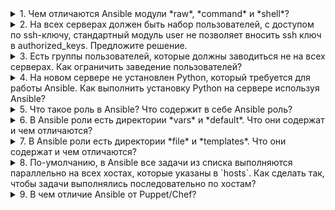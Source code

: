 <details>
<summary>
1. Чем отличаются Ansible модули *raw*, *command* и *shell*?
</summary>
Модуль *raw* отличается от *command* и *shell* тем, что не выполняет дополнительную обработку выполнения команды. Эти дополнительные обработки присутствуют в почти любом модуле Ansible. Модуль *raw* передает команду, как есть, в "сыром" (raw) виде без проверок.
Модули *command* и *shell* отличаются тем, что в модуле *command* команда выполняется без прохождения через командную оболочку `/bin/sh`. Поэтому переменные определенные в оболочке и перенаправления - конвееры работать не будут. Модуль *shell* выполняет команды через оболочку по умолчанию `/bin/sh`. Поэтому там будут доступны переменные оболочки и перенаправления.
</details>
<details>
<summary>
2. На всех серверах должен быть набор пользователей, с доступом по ssh-ключу, стандартный модуль user не позволяет вносить ssh ключ в authorized_keys. Предложите решение.
</summary>
1. Использовать модуль `authorized_key` для добавления ключей.
2. Использовать модуль `shell`, чтобы вручную с использованием команды `cat {{ PUBLIC_SSH_KEY }} >> /home/{{ USER }}/.ssh/authorized_keys` добавить ключ. В данном случае шаблоны Jinja2 PUBLIC_SSH_KEY и USER должны быть заданы.
</details>
<details>
<summary>
3. Есть группы пользователей, которые должны заводиться не на всех серверах. Как ограничить заведение пользователей?
</summary>
Сгруппировать сервера, на которых должны заводиться группы пользователей, в инвентори или написать в плейбуке условие, которому передаётся список серверов, на которых необходимо выполнить задачу.
</details>
<details>
<summary>
4. На новом сервере не установлен Python, который требуется для работы Ansible. Как выполнить установку Python на сервере используя Ansible?
</summary>
Использовать модуль `raw`, которому необходимо передать команду для установки python на сервере. Модуль `raw` принимает команду без дополнительной обработки Python и выполняет её на сервере.
</details>
<details>
<summary>
5. Что такое роль в Ansible? Что содержит в себе Ansible роль?
</summary>
Ansible роль представляет собой структурированный плейбук, содержащий, как минимум, набор задач (tasks) и дополнительно - обработчики событий (handlers), переменных (default и vars), файлов (files), шаблонов (templates), описание и зависимости (metadata) и тесты (tests).
</details>
<details>
<summary>
6. В Ansible роли есть директории *vars* и *default*. Что они содержат и чем отличаются?
</summary>
Ansible применяет порядок приоритета переменных. Ниже представлен список в порядке повышения приоритета.

1. command line values (for example, -u my_user, these are not variables)
2. role defaults (defined in role/defaults/main.yml)
3. inventory file or script group vars
4. inventory group_vars/all
5. playbook group_vars/all
6. inventory group_vars/*
7. playbook group_vars/*
8. inventory file or script host vars
9. inventory host_vars/*
10. playbook host_vars/*
11. host facts / cached set_facts
12. play vars
13. play vars_prompt
14. play vars_files
15. role vars (определяемые в role/vars/main.yml)
16. block vars (только для задач в `block`)
17. task vars (только для задач)
18. include_vars
19. set_facts / registered vars
20. role (и include_role) params
21. include params
22. extra vars (например, -e "user=my_user")(всегда приоритетнее)
</details>
<details>
<summary>
7. В Ansible роли есть директории *file* и *templates*. Что они содержат и чем отличаются?
</summary>
*files* - содержит файлы, которые будут скопированы на настраиваемые хосты; так же — может содержать скрипты, которые позже будут запускаться на хостах.

*templates* - содержит шаблоны файлов с переменными.
</details>
<details>
<summary>
8. По-умолчанию, в Ansible все задачи из списка выполняются параллельно на всех хостах, которые указаны в `hosts`. Как сделать так, чтобы задачи выполнялись последовательно по хостам?
</summary>
Необходимо установить параметр `serial: 1`, чтобы определить количество хостов, на которых будут выполняться паралелльно задачи. Значение 1 будет значить, что все задачи будут проходить параллельно по 1 хосту за раз.

Ссылка на документацию: https://docs.ansible.com/ansible/latest/user_guide/playbooks_strategies.html#setting-the-batch-size-with-serial
</details>
<details>
<summary>
9. В чем отличие Ansible от Puppet/Chef?
</summary>
Ansible, Puppet и Chef - это инструменты автоматизации конфигурации и управления конфигурацией. Основное отличие Ansible от Puppet и Chef заключается в том, что Ansible работает по протоколу SSH, а Puppet и Chef - по протоколу HTTPS.
</details>
